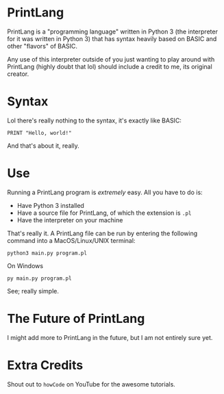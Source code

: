 # PrintLang

PrintLang is a "programming language" written in Python 3 (the interpreter for it was written in Python 3) that has syntax heavily based on 
BASIC and other "flavors" of BASIC.

Any use of this interpreter outside of you just wanting to play around with PrintLang (highly doubt that lol) should include a credit to me, its original creator.

# Syntax

Lol there's really nothing to the syntax, it's exactly like BASIC:
```bas
PRINT "Hello, world!"
```
And that's about it, really.

# Use

Running a PrintLang program is *extremely* easy. All you have to do is:
  - Have Python 3 installed
  - Have a source file for PrintLang, of which the extension is `.pl`
  - Have the interpreter on your machine

That's really it. A PrintLang file can be run by entering the following command into a MacOS/Linux/UNIX terminal:
```
python3 main.py program.pl
```
On Windows
```
py main.py program.pl
```
See; really simple.

# The Future of PrintLang

I might add more to PrintLang in the future, but I am not entirely sure yet.

# Extra Credits

Shout out to `howCode` on YouTube for the awesome tutorials.
